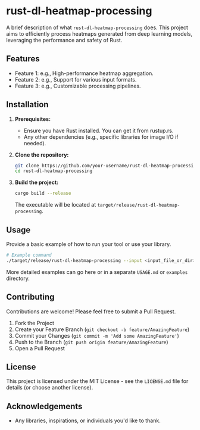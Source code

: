 # rust-dl-heatmap-processing

A brief description of what `rust-dl-heatmap-processing` does. This project aims to efficiently process heatmaps generated from deep learning models, leveraging the performance and safety of Rust.

## Features

*   Feature 1: e.g., High-performance heatmap aggregation.
*   Feature 2: e.g., Support for various input formats.
*   Feature 3: e.g., Customizable processing pipelines.

## Installation

1.  **Prerequisites:**
    *   Ensure you have Rust installed. You can get it from rustup.rs.
    *   Any other dependencies (e.g., specific libraries for image I/O if needed).

2.  **Clone the repository:**
    ```bash
    git clone https://github.com/your-username/rust-dl-heatmap-processing.git
    cd rust-dl-heatmap-processing
    ```

3.  **Build the project:**
    ```bash
    cargo build --release
    ```
    The executable will be located at `target/release/rust-dl-heatmap-processing`.

## Usage

Provide a basic example of how to run your tool or use your library.

```bash
# Example command
./target/release/rust-dl-heatmap-processing --input <input_file_or_dir> --output <output_file_or_dir> [options]
```

More detailed examples can go here or in a separate `USAGE.md` or `examples` directory.

## Contributing

Contributions are welcome! Please feel free to submit a Pull Request.

1.  Fork the Project
2.  Create your Feature Branch (`git checkout -b feature/AmazingFeature`)
3.  Commit your Changes (`git commit -m 'Add some AmazingFeature'`)
4.  Push to the Branch (`git push origin feature/AmazingFeature`)
5.  Open a Pull Request

## License

This project is licensed under the MIT License - see the `LICENSE.md` file for details (or choose another license).

## Acknowledgements

*   Any libraries, inspirations, or individuals you'd like to thank.